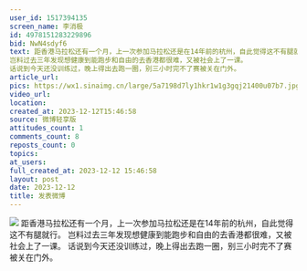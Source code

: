 ```yaml
---
user_id: 1517394135
screen_name: 李消极
id: 4978151283229896
bid: NwN4sdyf6
text: 距香港马拉松还有一个月，上一次参加马拉松还是在14年前的杭州，自此觉得这不有腿就行。
岂料过去三年发现想健康到能跑步和自由的去香港都很难，又被社会上了一课。
话说到今天还没训练过，晚上得出去跑一圈，别三小时完不了赛被关在门外。 
article_url: 
pics: https://wx1.sinaimg.cn/large/5a7198d7ly1hkr1w1g3gqj21400u07b7.jpg
video_url: 
location: 
created_at: 2023-12-12T15:46:58
source: 微博轻享版
attitudes_count: 1
comments_count: 8
reposts_count: 0
topics: 
at_users: 
full_created_at: 2023-12-12 15:46:58
layout: post
date: 2023-12-12
title: 发表微博
---
```



![](https://wx1.sinaimg.cn/large/5a7198d7ly1hkr1w1g3gqj21400u07b7.jpg)
距香港马拉松还有一个月，上一次参加马拉松还是在14年前的杭州，自此觉得这不有腿就行。
岂料过去三年发现想健康到能跑步和自由的去香港都很难，又被社会上了一课。
话说到今天还没训练过，晚上得出去跑一圈，别三小时完不了赛被关在门外。 
